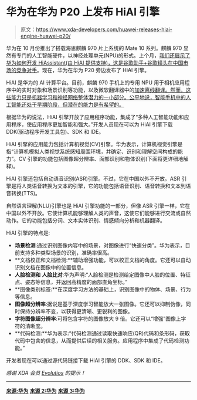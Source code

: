 # 华为在华为 P20 上发布 HiAI 引擎

> 原文：<https://www.xda-developers.com/huawei-releases-hiai-engine-huawei-p20/>

华为在 10 月份推出了搭载海思麒麟 970 片上系统的 Mate 10 系列。麒麟 970 显然有专门的人工智能硬件，以神经处理单元(NPU)的形式。上个月，[我们还展示了华为如何开发 HiAssistant(由 HiAI 提供支持)，这是谷歌助手+谷歌镜头在中国市场的竞争对手](https://www.xda-developers.com/huawei-google-assistant-alexa-chinese-market/)。现在，华为在华为 P20 旁边发布了 HiAI 引擎。

HiAI 是华为的 AI 计算平台。目前，麒麟 970 手机上的专用 NPU 用于相机应用程序中的实时对象和场景识别等功能，以及微软翻译器中的[加速离线翻译。然而，这些能力只是机器学习和神经网络整体潜力的一小部分。公平地说，智能手机中的人工智能还处于早期阶段，但潜在的能力是有希望的。](https://www.xda-developers.com/microsoft-linkedin-huawei-mate-10/)

根据华为的说法，HiAI 引擎开放了应用程序功能，集成了“多种人工智能功能和应用程序，使应用程序更加智能和强大。”开发人员现在可以为 HiAI 引擎下载 DDK(驱动程序开发工具包)、SDK 和 IDE。

HiAI 引擎的应用能力包括计算机视觉(CV)引擎。华为表示，计算机视觉引擎是指“计算机模拟人类视觉系统感知周围环境，并确定、识别和理解空间构成的能力”。CV 引擎的功能包括图像超分辨率、面部识别和物体识别(下面将更详细地解释)。

HiAI 引擎还包括自动语音识别(ASR)引擎。不过，它在中国以外不开放。ASR 引擎是将人类语音转换为文本的引擎，它的功能包括语音识别、语音转换和文本到语音转换(TTS)。

自然语言理解(NLU)引擎也是 HiAI 引擎功能的一部分，但像 ASR 引擎一样，它在中国以外不开放。它使计算机能够理解人类的声音，这使它们能够进行交流或自然动作。它的功能包括分词、文本实体识别、情感倾向分析和机器翻译。

HiAI 引擎的特点是:

*   **场景检测**:通过识别图像内容中的场景，对图像进行“快速分类”。华为表示，目前支持多种类型场景的识别，准确率很高。
*   **文档校正和文档检测:**辅助增强功能，可以校正文档的角度。它还可以自动识别文档在图像中的位置信息。
*   **人脸检测和** **人脸比对**:华为声明:“人脸检测是检测给定图像中人脸的位置、特征点、姿态等信息，并返回高精度的面部直角坐标。”
*   **图像类别标签:**在深度学习方法的基础上，识别图像中的物体、场景、行为等信息。
*   **图像超分辨率**:据说是基于深度学习智能放大一张图像。它还可以抑制伪像，同时保持分辨率不变，以获得更清晰、更锐利的图像。
*   **字符图像超分辨率**:可将包含字符的图像放大 9 倍。它还可以“增强”图像上字符的清晰度。
*   **代码检测:**华为表示:“代码检测通过读取快速响应(QR)代码和条形码，获取代码中包含的信息，从而提供后续的相关服务。应用程序中集成了代码检测功能。”

开发者现在可以通过源代码链接下载 HiAI 引擎的 DDK、SDK 和 IDE。

*感谢 XDA 会员 [Evolutios](https://forum.xda-developers.com/member.php?u=4920798) 的提示！*

* * *

[**来源:华为**](http://developer.huawei.com/consumer/en/devservice/develop/huaweiai) [**来源 2:华为**](http://developer.huawei.com/consumer/en/devservice/doc/2020315) [**来源 3:华为**](http://developer.huawei.com/consumer/en/devservice/doc/2020402)